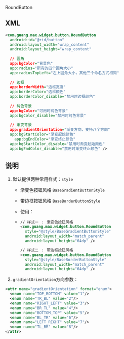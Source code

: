RoundButton

## XML 

```xml
<com.guang.max.widget.button.RoundButton
  android:id="@+id/button"
  android:layout_width="wrap_content"
  android:layout_height="wrap_content"
                                         
  // 圆角                                      
  app:bgColor="背景色"
  app:radius="所有的四个圆角大小"
  app:radiusTopLeft="左上圆角大小，其他三个命名方式相同"
                                         
  // 边框                                       
  app:borderWidth="边框宽度"
  app:borderColor="边框颜色"
  app:borderColor_disable="禁用时边框颜色"
                                         
  // 纯色背景                                       
  app:bgColor="可用时纯色背景"
  app:bgColor_disable="禁用时纯色背景"
                                         
  // 渐变背景
  app:gradientOrientation="渐变方向，支持八个方向"
  app:bgStartColor="渐变起始颜色"
	app:bgEndColor="渐变终止颜色"      
  app:bgStartColor_disable="禁用时渐变起始颜色"
  app:bgEndColor_disable="禁用时渐变终止颜色" />
```

## 说明

1. 默认提供两种常用样式：`style`

   - 渐变色按钮风格 `BaseGradientButtonStyle`

   - 带边框按钮风格 `BaseBorderButtonStyle`

   - 使用：

   - ```xml
     // 样式一 ： 渐变色按钮风格
     <com.guang.max.widget.button.RoundButton
       style="@style/BaseGradientButtonStyle"
       android:layout_width="match_parent"
       android:layout_height="64dp" />
     
     // 样式二 ： 带边框按钮风格
     <com.guang.max.widget.button.RoundButton
       style="@style/BaseBorderButtonStyle"
       android:layout_width="match_parent"
       android:layout_height="64dp" />
     ```

     

2. `gradientOrientation`方向参数：

```xml
<attr name="gradientOrientation" format="enum">
  <enum name="TOP_BOTTOM" value="1"/>
  <enum name="TR_BL" value="2"/>
  <enum name="RIGHT_LEFT" value="3"/>
  <enum name="BR_TL" value="4"/>
  <enum name="BOTTOM_TOP" value="5"/>
  <enum name="BL_TR" value="6"/>
  <enum name="LEFT_RIGHT" value="7"/>
  <enum name="TL_BR" value="8"/>
</attr>
```

